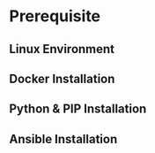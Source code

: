 # Prerequisite

## Linux Environment

## Docker Installation

## Python & PIP Installation

## Ansible Installation